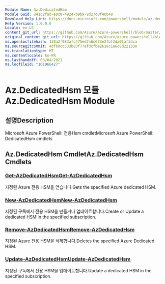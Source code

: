```yaml
---
Module Name: Az.DedicatedHsm
Module Guid: 841c2fad-e8c0-4924-b9b9-9d27d0f40b48
Download Help Link: https://docs.microsoft.com/powershell/module/az.dedicatedhsm
Help Version: 1.0.0.0
Locale: en-US
content_git_url: https://github.com/Azure/azure-powershell/blob/master/src/DedicatedHsm/help/Az.DedicatedHsm.md
original_content_git_url: https://github.com/Azure/azure-powershell/blob/master/src/DedicatedHsm/help/Az.DedicatedHsm.md
ms.openlocfilehash: 130a2f983afc475ed7a6c673e2fbf2da01af3dca
ms.sourcegitcommit: 4dfb0cc533b83f77afdcfbe2618c1e6c8d221330
ms.translationtype: MT
ms.contentlocale: ko-KR
ms.lasthandoff: 03/04/2021
ms.locfileid: "101966427"
---
```

# <span data-ttu-id="fb498-101">Az.DedicatedHsm 모듈</span><span class="sxs-lookup"><span data-stu-id="fb498-101">Az.DedicatedHsm Module</span></span>
## <span data-ttu-id="fb498-102">설명</span><span class="sxs-lookup"><span data-stu-id="fb498-102">Description</span></span>
<span data-ttu-id="fb498-103">Microsoft Azure PowerShell: 전용Hsm cmdlet</span><span class="sxs-lookup"><span data-stu-id="fb498-103">Microsoft Azure PowerShell: DedicatedHsm cmdlets</span></span>

## <span data-ttu-id="fb498-104">Az.DedicatedHsm Cmdlet</span><span class="sxs-lookup"><span data-stu-id="fb498-104">Az.DedicatedHsm Cmdlets</span></span>
### [<span data-ttu-id="fb498-105">Get-AzDedicatedHsm</span><span class="sxs-lookup"><span data-stu-id="fb498-105">Get-AzDedicatedHsm</span></span>](Get-AzDedicatedHsm.md)
<span data-ttu-id="fb498-106">지정된 Azure 전용 HSM을 얻습니다.</span><span class="sxs-lookup"><span data-stu-id="fb498-106">Gets the specified Azure dedicated HSM.</span></span>

### [<span data-ttu-id="fb498-107">New-AzDedicatedHsm</span><span class="sxs-lookup"><span data-stu-id="fb498-107">New-AzDedicatedHsm</span></span>](New-AzDedicatedHsm.md)
<span data-ttu-id="fb498-108">지정된 구독에서 전용 HSM을 만들거나 업데이트합니다.</span><span class="sxs-lookup"><span data-stu-id="fb498-108">Create or Update a dedicated HSM in the specified subscription.</span></span>

### [<span data-ttu-id="fb498-109">Remove-AzDedicatedHsm</span><span class="sxs-lookup"><span data-stu-id="fb498-109">Remove-AzDedicatedHsm</span></span>](Remove-AzDedicatedHsm.md)
<span data-ttu-id="fb498-110">지정된 Azure 전용 HSM을 삭제합니다.</span><span class="sxs-lookup"><span data-stu-id="fb498-110">Deletes the specified Azure Dedicated HSM.</span></span>

### [<span data-ttu-id="fb498-111">Update-AzDedicatedHsm</span><span class="sxs-lookup"><span data-stu-id="fb498-111">Update-AzDedicatedHsm</span></span>](Update-AzDedicatedHsm.md)
<span data-ttu-id="fb498-112">지정된 구독에서 전용 HSM을 업데이트합니다.</span><span class="sxs-lookup"><span data-stu-id="fb498-112">Update a dedicated HSM in the specified subscription.</span></span>

